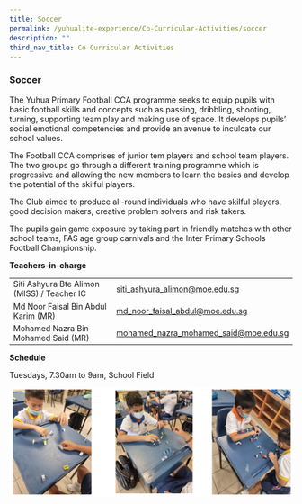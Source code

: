```yaml
---
title: Soccer
permalink: /yuhualite-experience/Co-Curricular-Activities/soccer
description: ""
third_nav_title: Co Curricular Activities
---
```

### Soccer

The Yuhua Primary Football CCA programme seeks to equip pupils with basic football skills and concepts such as passing, dribbling, shooting, turning, supporting team play and making use of space. It develops pupils’ social emotional competencies and provide an avenue to inculcate our school values.<p style="box-sizing: inherit; font-size: 1em;"></p><p style="box-sizing: inherit; font-size: 1em;">The Football CCA comprises of junior tem players and school team players. The two groups go through a different training programme which is progressive and allowing the new members to learn the basics and develop the potential of the skilful players.</p><p style="box-sizing: inherit; font-size: 1em;">The Club aimed to produce all-round individuals who have skilful players, good decision makers, creative problem solvers and risk takers.</p><p style="box-sizing: inherit; font-size: 1em;">The pupils gain game exposure by taking part in friendly matches with other school teams, FAS age group carnivals and the Inter Primary Schools Football Championship.</p></td></tr></tbody></table>

**Teachers-in-charge**

|  |  |
|---|---|
| Siti Ashyura Bte Alimon (MISS) / Teacher IC | siti_ashyura_alimon@moe.edu.sg |
| Md Noor Faisal Bin Abdul Karim (MR) | md_noor_faisal_abdul@moe.edu.sg |
| Mohamed Nazra Bin Mohamed Said (MR) | mohamed_nazra_mohamed_said@moe.edu.sg |

**Schedule**

Tuesdays, 7.30am to 9am, School Field

![](/images/cca13.png)